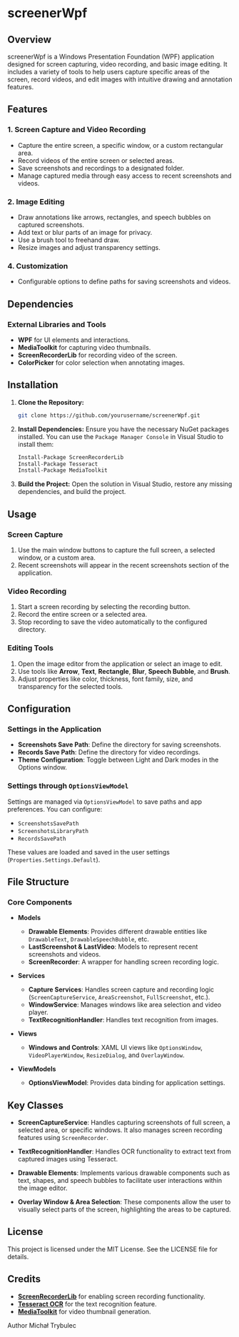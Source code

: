 # screenerWpf

## Overview

screenerWpf is a Windows Presentation Foundation (WPF) application designed for screen capturing, video recording, and basic image editing. It includes a variety of tools to help users capture specific areas of the screen, record videos, and edit images with intuitive drawing and annotation features.

## Features

### 1. Screen Capture and Video Recording
- Capture the entire screen, a specific window, or a custom rectangular area.
- Record videos of the entire screen or selected areas.
- Save screenshots and recordings to a designated folder.
- Manage captured media through easy access to recent screenshots and videos.

### 2. Image Editing
- Draw annotations like arrows, rectangles, and speech bubbles on captured screenshots.
- Add text or blur parts of an image for privacy.
- Use a brush tool to freehand draw.
- Resize images and adjust transparency settings.

### 4. Customization
- Configurable options to define paths for saving screenshots and videos.

## Dependencies

### External Libraries and Tools
- **WPF** for UI elements and interactions.
- **MediaToolkit** for capturing video thumbnails.
- **ScreenRecorderLib** for recording video of the screen.
- **ColorPicker** for color selection when annotating images.
  
## Installation

1. **Clone the Repository:**
    ```bash
    git clone https://github.com/yourusername/screenerWpf.git
    ```
2. **Install Dependencies:**
    Ensure you have the necessary NuGet packages installed. You can use the `Package Manager Console` in Visual Studio to install them:
    ```bash
    Install-Package ScreenRecorderLib
    Install-Package Tesseract
    Install-Package MediaToolkit
    ```

3. **Build the Project:**
    Open the solution in Visual Studio, restore any missing dependencies, and build the project.

## Usage

### Screen Capture
1. Use the main window buttons to capture the full screen, a selected window, or a custom area.
2. Recent screenshots will appear in the recent screenshots section of the application.

### Video Recording
1. Start a screen recording by selecting the recording button.
2. Record the entire screen or a selected area.
3. Stop recording to save the video automatically to the configured directory.

### Editing Tools
1. Open the image editor from the application or select an image to edit.
2. Use tools like **Arrow**, **Text**, **Rectangle**, **Blur**, **Speech Bubble**, and **Brush**.
3. Adjust properties like color, thickness, font family, size, and transparency for the selected tools.

## Configuration

### Settings in the Application
- **Screenshots Save Path**: Define the directory for saving screenshots.
- **Records Save Path**: Define the directory for video recordings.
- **Theme Configuration**: Toggle between Light and Dark modes in the Options window.

### Settings through `OptionsViewModel`
Settings are managed via `OptionsViewModel` to save paths and app preferences. You can configure:
- `ScreenshotsSavePath`
- `ScreenshotsLibraryPath`
- `RecordsSavePath`

These values are loaded and saved in the user settings (`Properties.Settings.Default`).

## File Structure

### Core Components
- **Models**
  - **Drawable Elements**: Provides different drawable entities like `DrawableText`, `DrawableSpeechBubble`, etc.
  - **LastScreenshot & LastVideo**: Models to represent recent screenshots and videos.
  - **ScreenRecorder**: A wrapper for handling screen recording logic.
  
- **Services**
  - **Capture Services**: Handles screen capture and recording logic (`ScreenCaptureService`, `AreaScreenshot`, `FullScreenshot`, etc.).
  - **WindowService**: Manages windows like area selection and video player.
  - **TextRecognitionHandler**: Handles text recognition from images.

- **Views**
  - **Windows and Controls**: XAML UI views like `OptionsWindow`, `VideoPlayerWindow`, `ResizeDialog`, and `OverlayWindow`.

- **ViewModels**
  - **OptionsViewModel**: Provides data binding for application settings.

## Key Classes

- **ScreenCaptureService**: 
  Handles capturing screenshots of full screen, a selected area, or specific windows. It also manages screen recording features using `ScreenRecorder`.

- **TextRecognitionHandler**:
  Handles OCR functionality to extract text from captured images using Tesseract.

- **Drawable Elements**:
  Implements various drawable components such as text, shapes, and speech bubbles to facilitate user interactions within the image editor.

- **Overlay Window & Area Selection**:
  These components allow the user to visually select parts of the screen, highlighting the areas to be captured.

## License

This project is licensed under the MIT License. See the LICENSE file for details.

## Credits

- **[ScreenRecorderLib](https://github.com/sskodje/ScreenRecorderLib)** for enabling screen recording functionality.
- **[Tesseract OCR](https://github.com/tesseract-ocr/tesseract)** for the text recognition feature.
- **[MediaToolkit](https://github.com/AydinAdn/MediaToolkit)** for video thumbnail generation.

Author Michał Trybulec
